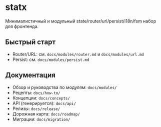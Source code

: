 # statx

Минималистичный и модульный state/router/url/persist/i18n/fsm набор для фронтенда.

## Быстрый старт

- Router/URL: см. `docs/modules/router.md` и `docs/modules/url.md`
- Persist: см. `docs/modules/persist.md`

## Документация

- Обзор и руководства по модулям: `docs/modules/`
- Рецепты: `docs/how-to/`
- Концепции: `docs/concepts/`
- API (генерируется): `docs/api/`
- Релизы: `docs/release/`
- Дорожная карта: `docs/roadmap/`
- Миграции: `docs/migration/`
